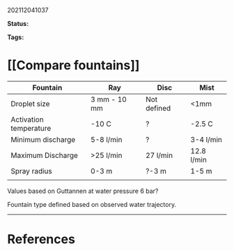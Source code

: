 202112041037

**Status:** 

**Tags:** 

# [[Compare fountains]]

| Fountain               | Ray          | Disc        | Mist      |
| ---------------------- | ------------ | ----------- | --------- |
| Droplet size           | 3 mm - 10 mm | Not defined | <1mm      |
| Activation temperature | -10 C        | ?           | -2.5 C    |
| Minimum discharge      | 5-8 l/min    | ?           | 3-4 l/min |
| Maximum Discharge      | >25 l/min    | 27 l/min    | 12.8 l/min  |
| Spray radius   | 0-3 m          | ?-3 m        | 1-5 m       |
|                        |              |             |           |

Values based on Guttannen at water pressure 6 bar?

Fountain type defined based on observed water trajectory.

---
# References